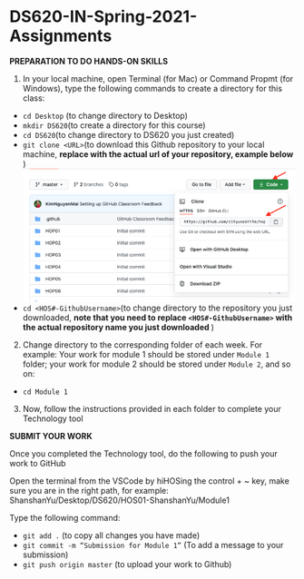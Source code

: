 # DS620-IN-Spring-2021-Assignments


<strong>PREPARATION TO DO HANDS-ON SKILLS</strong>

1. In your local machine, open Terminal (for Mac) or Command Propmt (for Windows), type the following commands to create a directory for this class: <br/>
- ```cd Desktop``` (to change directory to Desktop)<br/>
- ```mkdir DS620```(to create a directory for this course)<br/>
- ```cd DS620```(to change directory to DS620 you just created) </br>
- ```git clone <URL>```(to download this Github repository to your local machine, <strong> replace <URL> with the actual url of your repository, example below </strong>)<br/>
![Github URL](github-url.png) <br/>
- ```cd <HOS#-GithubUsername>```(to change directory to the repository you just downloaded, <strong> note that you need to replace ```<HOS#-GithubUsername>``` with the actual repository name you just downloaded </strong>) <br/>
  
2. Change directory to the corresponding folder of each week. For example: Your work for module 1 should be stored under ```Module 1``` folder; your work for module 2 should be stored under ```Module 2```, and so on:<br/>
- ```cd Module 1```<br/>

3. Now, follow the instructions provided in each folder to complete your Technology tool<br/>

<strong>SUBMIT YOUR WORK </strong>

Once you completed the Technology tool, do the following to push your work to GitHub <br/>

Open the terminal from the VSCode by hiHOSing the control + ~ key, make sure you are in the right path, for example:
ShanshanYu/Desktop/DS620/HOS01-ShanshanYu/Module1 <br/>

Type the following command: <br/>
- ```git add .``` (to copy all changes you have made)<br/>
- ```git commit -m “Submission for Module 1”``` (To add a message to your submission)<br/>
- ```git push origin master``` (to upload your work to Github) <br/>


